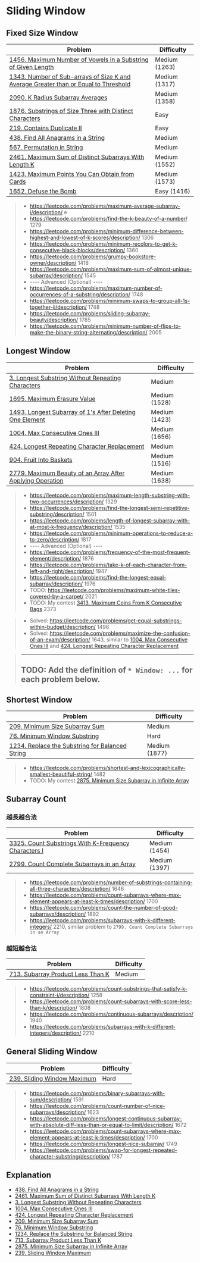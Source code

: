 # Sliding Window

## Fixed Size Window
| Problem          | Difficulty |
|------------------|------------|
|[1456. Maximum Number of Vowels in a Substring of Given Length](../leetcode/1456.maximum-number-of-vowels-in-a-substring-of-given-length.md)|Medium (1263)|
|[1343. Number of Sub-arrays of Size K and Average Greater than or Equal to Threshold](../leetcode/1343.number-of-sub-arrays-of-size-k-and-average-greater-than-or-equal-to-threshold.md)|Medium (1317)|
|[2090. K Radius Subarray Averages](../leetcode/2090.k-radius-subarray-averages.md)|Medium (1358)|
|[1876. Substrings of Size Three with Distinct Characters](../leetcode/1876.substrings-of-size-three-with-distinct-characters.md)|Easy|
|[219. Contains Duplicate II](../leetcode/219.contains-duplicate-ii.md)|Easy|
|[438. Find All Anagrams in a String](../leetcode/438.find-all-anagrams-in-a-string.md)|Medium|
|[567. Permutation in String](../leetcode/567.permutation-in-string.md)|Medium|
|[2461. Maximum Sum of Distinct Subarrays With Length K](../leetcode/2461.maximum-sum-of-distinct-subarrays-with-length-k.md)|Medium (1552)|
|[1423. Maximum Points You Can Obtain from Cards](../leetcode/1423.maximum-points-you-can-obtain-from-cards.md)|Medium (1573)|
|[1652. Defuse the Bomb](../leetcode/1652.defuse-the-bomb.md)|Easy (1416)|

> * https://leetcode.com/problems/maximum-average-subarray-i/description/ e
> * https://leetcode.com/problems/find-the-k-beauty-of-a-number/ 1279
> * https://leetcode.com/problems/minimum-difference-between-highest-and-lowest-of-k-scores/description/ 1306
> * https://leetcode.com/problems/minimum-recolors-to-get-k-consecutive-black-blocks/description/ 1360
> * https://leetcode.com/problems/grumpy-bookstore-owner/description/ 1418
> * https://leetcode.com/problems/maximum-sum-of-almost-unique-subarray/description/ 1545
> * ---- Advanced (Optional) ----
> * https://leetcode.com/problems/maximum-number-of-occurrences-of-a-substring/description/ 1748
> * https://leetcode.com/problems/minimum-swaps-to-group-all-1s-together-ii/description/ 1748
> * https://leetcode.com/problems/sliding-subarray-beauty/description/ 1785
> * https://leetcode.com/problems/minimum-number-of-flips-to-make-the-binary-string-alternating/description/ 2005

## Longest Window
| Problem          | Difficulty |
|------------------|------------|
|[3. Longest Substring Without Repeating Characters](../leetcode/3.longest-substring-without-repeating-characters.md)|Medium|
|[1695. Maximum Erasure Value](../leetcode/1695.maximum-erasure-value.md)|Medium (1528)|
|[1493. Longest Subarray of 1's After Deleting One Element](../leetcode/1493.longest-subarray-of-1s-after-deleting-one-element.md)|Medium (1423)|
|[1004. Max Consecutive Ones III](../leetcode/1004.max-consecutive-ones-iii.md)|Medium (1656)|
|[424. Longest Repeating Character Replacement](../leetcode/424.longest-repeating-character-replacement.md)|Medium|
|[904. Fruit Into Baskets](../leetcode/904.fruit-into-baskets.md)|Medium (1516)|
|[2779. Maximum Beauty of an Array After Applying Operation](../leetcode/2779.maximum-beauty-of-an-array-after-applying-operation.md)|Medium (1638)|

> * https://leetcode.com/problems/maximum-length-substring-with-two-occurrences/description/ 1329
> * https://leetcode.com/problems/find-the-longest-semi-repetitive-substring/description/ 1501
> * https://leetcode.com/problems/length-of-longest-subarray-with-at-most-k-frequency/description/ 1535
> * https://leetcode.com/problems/minimum-operations-to-reduce-x-to-zero/description/ 1817
> * ---- Advanced (Optional) ----
> * https://leetcode.com/problems/frequency-of-the-most-frequent-element/description/ 1876
> * https://leetcode.com/problems/take-k-of-each-character-from-left-and-right/description/ 1947
> * https://leetcode.com/problems/find-the-longest-equal-subarray/description/ 1976
> * TODO: https://leetcode.com/problems/maximum-white-tiles-covered-by-a-carpet/ 2021
> * TODO: My contest [3413. Maximum Coins From K Consecutive Bags](../leetcode/3413.maximum-coins-from-k-consecutive-bags.md) 2373

> * Solved: https://leetcode.com/problems/get-equal-substrings-within-budget/description/ 1496
> * Solved: https://leetcode.com/problems/maximize-the-confusion-of-an-exam/description/ 1643, similar to [1004. Max Consecutive Ones III](../leetcode/1004.max-consecutive-ones-iii.md) and [424. Longest Repeating Character Replacement](../leetcode/424.longest-repeating-character-replacement.md)

> ------------
> TODO: Add the definition of `* Window: ...` for each problem below.
> ------------

## Shortest Window
| Problem          | Difficulty |
|------------------|------------|
|[209. Minimum Size Subarray Sum](../leetcode/209.minimum-size-subarray-sum.md)|Medium|
|[76. Minimum Window Substring](../leetcode/76.minimum-window-substring.md)|Hard|
|[1234. Replace the Substring for Balanced String](../leetcode/1234.replace-the-substring-for-balanced-string.md)|Medium (1877)|

> * https://leetcode.com/problems/shortest-and-lexicographically-smallest-beautiful-string/ 1482
> * TODO: My contest [2875. Minimum Size Subarray in Infinite Array](../leetcode/2875.minimum-size-subarray-in-infinite-array.md)

## Subarray Count
### 越長越合法
| Problem          | Difficulty |
|------------------|------------|
|[3325. Count Substrings With K-Frequency Characters I](../leetcode/3325.count-substrings-with-k-frequency-characters-i.md)|Medium (1454)|
|[2799. Count Complete Subarrays in an Array](../leetcode/2799.count-complete-subarrays-in-an-array.md)|Medium (1397)|

> * https://leetcode.com/problems/number-of-substrings-containing-all-three-characters/description/ 1646
> * https://leetcode.com/problems/count-subarrays-where-max-element-appears-at-least-k-times/description/ 1700
> * https://leetcode.com/problems/count-the-number-of-good-subarrays/description/ 1892
> * https://leetcode.com/problems/subarrays-with-k-different-integers/ 2210, similar problem to `2799. Count Complete Subarrays in an Array`

### 越短越合法
| Problem          | Difficulty |
|------------------|------------|
|[713. Subarray Product Less Than K](../leetcode/713.subarray-product-less-than-k.md)|Medium|

> * https://leetcode.com/problems/count-substrings-that-satisfy-k-constraint-i/description/ 1258
> * https://leetcode.com/problems/count-subarrays-with-score-less-than-k/description/ 1808
> * https://leetcode.com/problems/continuous-subarrays/description/ 1940
> * https://leetcode.com/problems/subarrays-with-k-different-integers/description/ 2210

## General Sliding Window
| Problem          | Difficulty |
|------------------|------------|
|[239. Sliding Window Maximum](../leetcode/239.sliding-window-maximium.md)|Hard|

> * https://leetcode.com/problems/binary-subarrays-with-sum/description/ 1591
> * https://leetcode.com/problems/count-number-of-nice-subarrays/description/ 1623
> * https://leetcode.com/problems/longest-continuous-subarray-with-absolute-diff-less-than-or-equal-to-limit/description/ 1672
> * https://leetcode.com/problems/count-subarrays-where-max-element-appears-at-least-k-times/description/ 1700
> * https://leetcode.com/problems/longest-nice-subarray/ 1749
> * https://leetcode.com/problems/swap-for-longest-repeated-character-substring/description/ 1787

## Explanation
* [438. Find All Anagrams in a String](https://www.youtube.com/watch?v=I9xCo3UVomE)
* [2461. Maximum Sum of Distinct Subarrays With Length K](https://www.youtube.com/watch?v=kl9iE2tQh_A)
* [3. Longest Substring Without Repeating Characters](https://github.com/wisdompeak/LeetCode/tree/master/Two_Pointers/003.Longest%20Substring%20Without%20Repeating%20Characters)
* [1004. Max Consecutive Ones III](https://www.youtube.com/watch?v=Ti9_4NVDzdg)
* [424. Longest Repeating Character Replacement](https://www.youtube.com/watch?v=wXicFFUVdd0)
* [209. Minimum Size Subarray Sum](https://www.youtube.com/watch?v=Ucepzsd2A4w)
* [76. Minimum Window Substring](https://github.com/wisdompeak/LeetCode/tree/master/Two_Pointers/076.Minimum-Window-Substring)
* [1234. Replace the Substring for Balanced String](https://www.youtube.com/watch?v=XSGa1lP9vD8)
* [713. Subarray Product Less Than K](https://www.youtube.com/watch?v=WOSWdl4Fl00)
* [2875. Minimum Size Subarray in Infinite Array](https://www.youtube.com/watch?v=S1EOGabarNM)
* [239. Sliding Window Maximum](https://www.youtube.com/watch?v=b1rqOQ5p6EA)